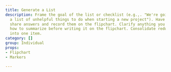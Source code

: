 ```yaml
---
title: Generate a List
description: Frame the goal of the list or checklist (e.g.,. "We're going to create
  a list of unhelpful things to do when starting a new project"). Have the participants
  share answers and record them on the flipchart. Clarify anything you don't know
  how to summarize before writing it on the flipchart. Consolidate redundant shares
  into one item.
category: []
group: Individual
props:
- Flipchart
- Markers

---
```

